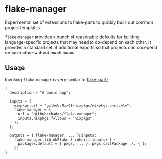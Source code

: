 # flake-manager

Experimental set of extensions to flake-parts to quickly build out
common project templates.

`flake-manager` provides a bunch of reasonable defaults for building
language-specific projects that may need to co-depend on each
other. It provides a standard set of additional exports so that
projects can codepend on each other without much issue.

## Usage

Invoking `flake-manager` is very similar to [flake-parts](https://flake.parts/):

    {
      description = "A basic app";

      inputs = {
        nixpkgs.url = "github:NixOS/nixpkgs/nixpkgs-unstable";
        flake-manager = {
          url = "github:chadac/flake-manager";
          inputs.nixpkgs.follows = "nixpkgs";
        };
      };

      outputs = { flake-manager, ... }@inputs:
        flake-manager.lib.mkFlake { inherit inputs; } {
          packages.default = { pkgs, ... }: pkgs.callPackage ./. { };
        };
    }
